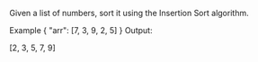 Given a list of numbers, sort it using the Insertion Sort algorithm.

Example
{
"arr": [7, 3, 9, 2, 5]
}
Output:

[2, 3, 5, 7, 9]
